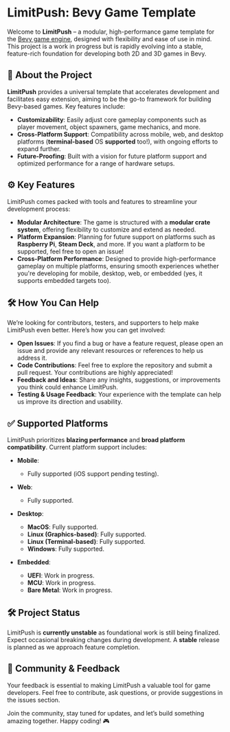 # LimitPush: Bevy Game Template

Welcome to **LimitPush** – a modular, high-performance game template for the [Bevy game engine](https://bevyengine.org/), designed with flexibility and ease of use in mind. This project is a work in progress but is rapidly evolving into a stable, feature-rich foundation for developing both 2D and 3D games in Bevy.

## 🚀 About the Project

**LimitPush** provides a universal template that accelerates development and facilitates easy extension, aiming to be the go-to framework for building Bevy-based games. Key features include:

- **Customizability**: Easily adjust core gameplay components such as player movement, object spawners, game mechanics, and more.
- **Cross-Platform Support**: Compatibility across mobile, web, and desktop platforms (**terminal-based** OS **supported** too!), with ongoing efforts to expand further.
- **Future-Proofing**: Built with a vision for future platform support and optimized performance for a range of hardware setups.

## ⚙️ Key Features

LimitPush comes packed with tools and features to streamline your development process:

- **Modular Architecture**: The game is structured with a **modular crate system**, offering flexibility to customize and extend as needed.
- **Platform Expansion**: Planning for future support on platforms such as **Raspberry Pi**, **Steam Deck**, and more. If you want a platform to be supported, feel free to open an issue!
- **Cross-Platform Performance**: Designed to provide high-performance gameplay on multiple platforms, ensuring smooth experiences whether you're developing for mobile, desktop, web, or embedded (yes, it supports embedded targets too).

## 🛠 How You Can Help

We’re looking for contributors, testers, and supporters to help make LimitPush even better. Here’s how you can get involved:

- **Open Issues**: If you find a bug or have a feature request, please open an issue and provide any relevant resources or references to help us address it.
- **Code Contributions**: Feel free to explore the repository and submit a pull request. Your contributions are highly appreciated!
- **Feedback and Ideas**: Share any insights, suggestions, or improvements you think could enhance LimitPush.
- **Testing & Usage Feedback**: Your experience with the template can help us improve its direction and usability.

## ✅ Supported Platforms

LimitPush prioritizes **blazing performance** and **broad platform compatibility**. Current platform support includes:

- **Mobile**:
  - Fully supported (iOS support pending testing).
  
- **Web**:
  - Fully supported.

- **Desktop**:
  - **MacOS**: Fully supported.
  - **Linux (Graphics-based)**: Fully supported.
  - **Linux (Terminal-based)**: Fully supported.
  - **Windows**: Fully supported.

- **Embedded**:
  - **UEFI**: Work in progress.
  - **MCU**: Work in progress.
  - **Bare Metal**: Work in progress.

## 🛠 Project Status

LimitPush is **currently unstable** as foundational work is still being finalized. Expect occasional breaking changes during development. A **stable** release is planned as we approach feature completion.

## 🌱 Community & Feedback

Your feedback is essential to making LimitPush a valuable tool for game developers. Feel free to contribute, ask questions, or provide suggestions in the issues section.

Join the community, stay tuned for updates, and let’s build something amazing together. Happy coding! 🎮
